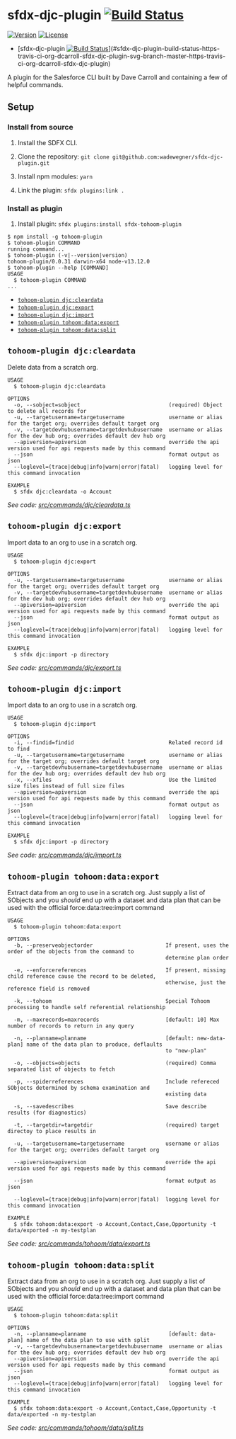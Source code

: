 # sfdx-djc-plugin  [![Build Status](https://travis-ci.org/dcarroll/sfdx-djc-plugin.svg?branch=master)](https://travis-ci.org/dcarroll/sfdx-djc-plugin)

<!-- tocstop -->

[![Version](https://img.shields.io/npm/v/datatree.svg)](https://npmjs.org/package/sfdx-djc-plugin)
[![License](https://img.shields.io/npm/l/datatree.svg)](https://github.com/dcarroll/sfdx-djc-plugin/blob/master/package.json)


<!-- toc -->
* [sfdx-djc-plugin  [![Build Status](https://travis-ci.org/dcarroll/sfdx-djc-plugin.svg?branch=master)](https://travis-ci.org/dcarroll/sfdx-djc-plugin)](#sfdx-djc-plugin-build-status-https-travis-ci-org-dcarroll-sfdx-djc-plugin-svg-branch-master-https-travis-ci-org-dcarroll-sfdx-djc-plugin)
<!-- tocstop -->

<!-- install -->
A plugin for the Salesforce CLI built by Dave Carroll and containing a few of helpful commands.

## Setup

### Install from source

1. Install the SDFX CLI.

2. Clone the repository: `git clone git@github.com:wadewegner/sfdx-djc-plugin.git`

3. Install npm modules: `yarn`

4. Link the plugin: `sfdx plugins:link .`

### Install as plugin

1. Install plugin: `sfdx plugins:install sfdx-tohoom-plugin`

<!-- usage -->
```sh-session
$ npm install -g tohoom-plugin
$ tohoom-plugin COMMAND
running command...
$ tohoom-plugin (-v|--version|version)
tohoom-plugin/0.0.31 darwin-x64 node-v13.12.0
$ tohoom-plugin --help [COMMAND]
USAGE
  $ tohoom-plugin COMMAND
...
```
<!-- usagestop -->
<!-- commands -->
* [`tohoom-plugin djc:cleardata`](#tohoom-plugin-djccleardata)
* [`tohoom-plugin djc:export`](#tohoom-plugin-djcexport)
* [`tohoom-plugin djc:import`](#tohoom-plugin-djcimport)
* [`tohoom-plugin tohoom:data:export`](#tohoom-plugin-tohoomdataexport)
* [`tohoom-plugin tohoom:data:split`](#tohoom-plugin-tohoomdatasplit)

## `tohoom-plugin djc:cleardata`

Delete data from a scratch org.

```
USAGE
  $ tohoom-plugin djc:cleardata

OPTIONS
  -o, --sobject=sobject                            (required) Object to delete all records for
  -u, --targetusername=targetusername              username or alias for the target org; overrides default target org
  -v, --targetdevhubusername=targetdevhubusername  username or alias for the dev hub org; overrides default dev hub org
  --apiversion=apiversion                          override the api version used for api requests made by this command
  --json                                           format output as json
  --loglevel=(trace|debug|info|warn|error|fatal)   logging level for this command invocation

EXAMPLE
  $ sfdx djc:cleardata -o Account
```

_See code: [src/commands/djc/cleardata.ts](https://github.com/dcarroll/datatree/blob/v0.0.31/src/commands/djc/cleardata.ts)_

## `tohoom-plugin djc:export`

Import data to an org to use in a scratch org.

```
USAGE
  $ tohoom-plugin djc:export

OPTIONS
  -u, --targetusername=targetusername              username or alias for the target org; overrides default target org
  -v, --targetdevhubusername=targetdevhubusername  username or alias for the dev hub org; overrides default dev hub org
  --apiversion=apiversion                          override the api version used for api requests made by this command
  --json                                           format output as json
  --loglevel=(trace|debug|info|warn|error|fatal)   logging level for this command invocation

EXAMPLE
  $ sfdx djc:import -p directory
```

_See code: [src/commands/djc/export.ts](https://github.com/dcarroll/datatree/blob/v0.0.31/src/commands/djc/export.ts)_

## `tohoom-plugin djc:import`

Import data to an org to use in a scratch org.

```
USAGE
  $ tohoom-plugin djc:import

OPTIONS
  -i, --findid=findid                              Related record id to find
  -u, --targetusername=targetusername              username or alias for the target org; overrides default target org
  -v, --targetdevhubusername=targetdevhubusername  username or alias for the dev hub org; overrides default dev hub org
  -x, --xfiles                                     Use the limited size files instead of full size files
  --apiversion=apiversion                          override the api version used for api requests made by this command
  --json                                           format output as json
  --loglevel=(trace|debug|info|warn|error|fatal)   logging level for this command invocation

EXAMPLE
  $ sfdx djc:import -p directory
```

_See code: [src/commands/djc/import.ts](https://github.com/dcarroll/datatree/blob/v0.0.31/src/commands/djc/import.ts)_

## `tohoom-plugin tohoom:data:export`

Extract data from an org to use in a scratch org. Just supply a list of SObjects and you *should* end up with a dataset and data plan that can be used with the official force:data:tree:import command

```
USAGE
  $ tohoom-plugin tohoom:data:export

OPTIONS
  -b, --preserveobjectorder                       If present, uses the order of the objects from the command to
                                                  determine plan order

  -e, --enforcereferences                         If present, missing child reference cause the record to be deleted,
                                                  otherwise, just the reference field is removed

  -k, --tohoom                                    Special Tohoom processing to handle self referential relationship

  -m, --maxrecords=maxrecords                     [default: 10] Max number of records to return in any query

  -n, --planname=planname                         [default: new-data-plan] name of the data plan to produce, deflaults
                                                  to "new-plan"

  -o, --objects=objects                           (required) Comma separated list of objects to fetch

  -p, --spiderreferences                          Include refereced SObjects determined by schema examination and
                                                  existing data

  -s, --savedescribes                             Save describe results (for diagnostics)

  -t, --targetdir=targetdir                       (required) target directoy to place results in

  -u, --targetusername=targetusername             username or alias for the target org; overrides default target org

  --apiversion=apiversion                         override the api version used for api requests made by this command

  --json                                          format output as json

  --loglevel=(trace|debug|info|warn|error|fatal)  logging level for this command invocation

EXAMPLE
  $ sfdx tohoom:data:export -o Account,Contact,Case,Opportunity -t data/exported -n my-testplan
```

_See code: [src/commands/tohoom/data/export.ts](https://github.com/dcarroll/datatree/blob/v0.0.31/src/commands/tohoom/data/export.ts)_

## `tohoom-plugin tohoom:data:split`

Extract data from an org to use in a scratch org. Just supply a list of SObjects and you *should* end up with a dataset and data plan that can be used with the official force:data:tree:import command

```
USAGE
  $ tohoom-plugin tohoom:data:split

OPTIONS
  -n, --planname=planname                          [default: data-plan] name of the data plan to use with split
  -v, --targetdevhubusername=targetdevhubusername  username or alias for the dev hub org; overrides default dev hub org
  --apiversion=apiversion                          override the api version used for api requests made by this command
  --json                                           format output as json
  --loglevel=(trace|debug|info|warn|error|fatal)   logging level for this command invocation

EXAMPLE
  $ sfdx tohoom:data:export -o Account,Contact,Case,Opportunity -t data/exported -n my-testplan
```

_See code: [src/commands/tohoom/data/split.ts](https://github.com/dcarroll/datatree/blob/v0.0.31/src/commands/tohoom/data/split.ts)_
<!-- commandsstop -->
